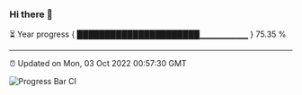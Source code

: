 ### Hi there 👋

⏳ Year progress { ██████████████████████▁▁▁▁▁▁▁▁ } 75.35 %

---

⏰ Updated on Mon, 03 Oct 2022 00:57:30 GMT

![Progress Bar CI](https://github.com/Shyam-Makwana/GitHub-Actions-Demo/workflows/Progress%20Bar%20CI/badge.svg)
